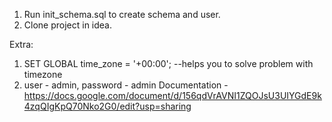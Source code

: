1. Run init_schema.sql to create schema and user.
2. Clone project in idea.

Extra:
1. SET GLOBAL time_zone = '+00:00'; --helps you to solve problem with timezone
2. user - admin, password - admin
Documentation - https://docs.google.com/document/d/156qdVrAVNI1ZQOJsU3UIYGdE9k4zqQIgKpQ70Nko2G0/edit?usp=sharing    
